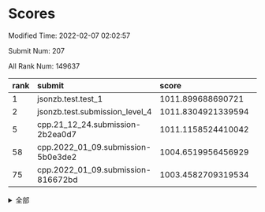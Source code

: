 # Scores

Modified Time: 2022-02-07 02:02:57

Submit Num: 207

All Rank Num: 149637

| rank |               submit               |       score        |       sigma        | pk_num |
| :--- | :--------------------------------- | :----------------- | :----------------- | :----- |
| 1    | jsonzb.test.test_1                 | 1011.899688690721  | 0.7965339820296609 | 2895   |
| 2    | jsonzb.test.submission_level_4     | 1011.8304921339594 | 0.7875294044768444 | 2893   |
| 5    | cpp.21_12_24.submission-2b2ea0d7   | 1011.1158524410042 | 0.736928277769099  | 2894   |
| 58   | cpp.2022_01_09.submission-5b0e3de2 | 1004.6519956456929 | 0.7136661575284715 | 2892   |
| 75   | cpp.2022_01_09.submission-816672bd | 1003.4582709319534 | 0.7122930854533872 | 2889   |


<details>
<summary>全部</summary>

| rank |                 submit                 |       score        |       sigma        | pk_num |
| :--- | :------------------------------------- | :----------------- | :----------------- | :----- |
| 1    | jsonzb.test.test_1                     | 1011.899688690721  | 0.7965339820296609 | 2895   |
| 2    | jsonzb.test.submission_level_4         | 1011.8304921339594 | 0.7875294044768444 | 2893   |
| 3    | gobigger.level_3.submission_level_3_21 | 1011.758868769411  | 0.7674295000427165 | 2891   |
| 4    | gobigger.level_3.submission_level_3_6  | 1011.2833794625241 | 0.7631326913926443 | 2890   |
| 5    | cpp.21_12_24.submission-2b2ea0d7       | 1011.1158524410042 | 0.736928277769099  | 2894   |
| 6    | gobigger.level_3.submission_level_3_23 | 1011.0810023317838 | 0.789931404335831  | 2896   |
| 7    | gobigger.level_3.submission_level_3_9  | 1011.0375132180685 | 0.7607969549535636 | 2892   |
| 8    | gobigger.level_3.submission_level_3_4  | 1011.0224775036924 | 0.7452738149763722 | 2887   |
| 9    | gobigger.level_3.submission_level_3_30 | 1010.974181679882  | 0.7907039015996189 | 2889   |
| 10   | gobigger.level_3.submission_level_3_33 | 1010.7696720543244 | 0.7815267682597656 | 2893   |
| 11   | gobigger.level_3.submission_level_3_22 | 1010.7209396774883 | 0.779556008387456  | 2894   |
| 12   | gobigger.level_3.submission_level_3_25 | 1010.6866206956732 | 0.7731546194071489 | 2896   |
| 13   | gobigger.level_3.submission_level_3_5  | 1010.6861718956433 | 0.7573856677684935 | 2888   |
| 14   | gobigger.level_3.submission_level_3_48 | 1010.6282930173218 | 0.7506647608444272 | 2889   |
| 15   | gobigger.level_3.submission_level_3_44 | 1010.6216755479071 | 0.7914976666176615 | 2892   |
| 16   | gobigger.level_3.submission_level_3_13 | 1010.5543099971253 | 0.7526606180953119 | 2893   |
| 17   | gobigger.level_3.submission_level_3_15 | 1010.3032896374921 | 0.7450433146967779 | 2886   |
| 18   | gobigger.level_3.submission_level_3_46 | 1010.2825198610279 | 0.7463875079320096 | 2896   |
| 19   | gobigger.level_3.submission_level_3_37 | 1010.2813092518151 | 0.7515356712381869 | 2892   |
| 20   | gobigger.level_3.submission_level_3_29 | 1010.2564958161136 | 0.7612447400400334 | 2886   |
| 21   | gobigger.level_3.submission_level_3_39 | 1010.2261492712943 | 0.777358288812526  | 2892   |
| 22   | gobigger.level_3.submission_level_3_42 | 1010.1969276176976 | 0.7532794265002924 | 2897   |
| 23   | gobigger.level_3.submission_level_3_3  | 1010.1291257371004 | 0.7659619965987167 | 2894   |
| 24   | gobigger.level_3.submission_level_3_35 | 1010.128912192874  | 0.7659807539770176 | 2886   |
| 25   | gobigger.level_3.submission_level_3_17 | 1010.1235505808726 | 0.7508776910917879 | 2893   |
| 26   | gobigger.level_3.submission_level_3_45 | 1010.024840147583  | 0.7441070729663279 | 2892   |
| 27   | gobigger.level_3.submission_level_3_2  | 1009.9755880791167 | 0.7446039439874608 | 2894   |
| 28   | gobigger.level_3.submission_level_3_19 | 1009.8736269371979 | 0.7551457003001939 | 2892   |
| 29   | gobigger.level_3.submission_level_3_38 | 1009.8307876936693 | 0.7717423263376931 | 2889   |
| 30   | gobigger.level_3.submission_level_3_36 | 1009.7778878011158 | 0.7576634973222229 | 2897   |
| 31   | gobigger.level_3.submission_level_3_31 | 1009.773135922822  | 0.767645781482618  | 2895   |
| 32   | gobigger.level_3.submission_level_3_41 | 1009.734146405568  | 0.7540875365873805 | 2891   |
| 33   | gobigger.level_3.submission_level_3_8  | 1009.6902109283734 | 0.7625335770138362 | 2893   |
| 34   | gobigger.level_3.submission_level_3_18 | 1009.6816297012625 | 0.7560505507995873 | 2897   |
| 35   | gobigger.level_3.submission_level_3_16 | 1009.6705099906301 | 0.7642618793981171 | 2891   |
| 36   | gobigger.level_3.submission_level_3_40 | 1009.6694552085401 | 0.7509776150476684 | 2897   |
| 37   | gobigger.level_3.submission_level_3_32 | 1009.6203071768123 | 0.7542209626412375 | 2893   |
| 38   | gobigger.level_3.submission_level_3_12 | 1009.4937436771031 | 0.7444877076430447 | 2888   |
| 39   | gobigger.level_3.submission_level_3_7  | 1009.4906231900118 | 0.75000382428771   | 2890   |
| 40   | gobigger.level_3.submission_level_3_28 | 1009.4755690148794 | 0.7577556110916782 | 2889   |
| 41   | gobigger.level_3.submission_level_3_43 | 1009.3757619718025 | 0.746615935076989  | 2894   |
| 42   | gobigger.level_3.submission_level_3_49 | 1009.2843083356919 | 0.7601171567431997 | 2889   |
| 43   | gobigger.level_3.submission_level_3_0  | 1009.1848929160956 | 0.7479280579103619 | 2893   |
| 44   | gobigger.level_3.submission_level_3_47 | 1009.085582770216  | 0.7450703191026217 | 2892   |
| 45   | gobigger.level_3.submission_level_3_1  | 1009.0428467655242 | 0.7472438403153839 | 2892   |
| 46   | gobigger.level_3.submission_level_3_11 | 1009.0151146991959 | 0.7463777443750055 | 2888   |
| 47   | gobigger.level_3.submission_level_3_14 | 1008.7943756626976 | 0.7362901708755681 | 2889   |
| 48   | gobigger.level_3.submission_level_3_27 | 1008.7936552735459 | 0.7457071512984438 | 2895   |
| 49   | gobigger.level_3.submission_level_3_24 | 1008.7633250680836 | 0.7927932691545335 | 2894   |
| 50   | gobigger.level_3.submission_level_3_26 | 1008.5498777521318 | 0.7234907167927164 | 2892   |
| 51   | gobigger.level_3.submission_level_3_34 | 1008.4947263644383 | 0.7421120604449774 | 2899   |
| 52   | gobigger.level_3.submission_level_3_10 | 1008.3901149658273 | 0.7305524914211086 | 2891   |
| 53   | gobigger.level_3.submission_level_3_20 | 1007.9240644826142 | 0.7442156818645219 | 2889   |
| 54   | gobigger.level_1.submission_level_1_32 | 1005.0917311105276 | 0.7206536990409196 | 2890   |
| 55   | gobigger.level_1.submission_level_1_41 | 1004.8828472670662 | 0.7092574631927785 | 2893   |
| 56   | gobigger.level_1.submission_level_1_39 | 1004.7775599104026 | 0.7275667396320901 | 2888   |
| 57   | gobigger.level_1.submission_level_1_8  | 1004.6947529377601 | 0.7166202530373691 | 2892   |
| 58   | cpp.2022_01_09.submission-5b0e3de2     | 1004.6519956456929 | 0.7136661575284715 | 2892   |
| 59   | gobigger.level_1.submission_level_1_42 | 1004.6432733549544 | 0.7273460289622551 | 2891   |
| 60   | gobigger.level_1.submission_level_1_23 | 1004.5906972438479 | 0.7179870307126996 | 2891   |
| 61   | gobigger.level_1.submission_level_1_21 | 1004.4916388707815 | 0.7239251397348383 | 2890   |
| 62   | gobigger.level_1.submission_level_1_15 | 1004.4544316117757 | 0.7195655355649103 | 2894   |
| 63   | gobigger.level_1.submission_level_1_49 | 1004.166071775574  | 0.7061487991323824 | 2896   |
| 64   | gobigger.level_1.submission_level_1_40 | 1004.102458175931  | 0.7021594070011753 | 2895   |
| 65   | gobigger.level_1.submission_level_1_10 | 1004.0535623680162 | 0.7218832518495378 | 2888   |
| 66   | gobigger.level_1.submission_level_1_12 | 1004.0137129464979 | 0.7059376240781206 | 2887   |
| 67   | gobigger.level_1.submission_level_1_25 | 1003.8674886295686 | 0.7235665987563366 | 2889   |
| 68   | gobigger.level_1.submission_level_1_1  | 1003.8365387910515 | 0.7178884022853748 | 2893   |
| 69   | gobigger.level_1.submission_level_1_34 | 1003.7404495261242 | 0.713627161108158  | 2890   |
| 70   | gobigger.level_1.submission_level_1_20 | 1003.6335045833487 | 0.7253889344654607 | 2891   |
| 71   | gobigger.level_1.submission_level_1_18 | 1003.6320471172345 | 0.7186538931215095 | 2892   |
| 72   | gobigger.level_1.submission_level_1_17 | 1003.6191122401434 | 0.7188854330178464 | 2892   |
| 73   | gobigger.level_1.submission_level_1_33 | 1003.5970357750039 | 0.7162635298766057 | 2901   |
| 74   | gobigger.level_1.submission_level_1_47 | 1003.5329646624202 | 0.7159239644335047 | 2890   |
| 75   | cpp.2022_01_09.submission-816672bd     | 1003.4582709319534 | 0.7122930854533872 | 2889   |
| 76   | gobigger.level_1.submission_level_1_44 | 1003.4497278634014 | 0.711112529486238  | 2889   |
| 77   | gobigger.level_1.submission_level_1_35 | 1003.4486860666013 | 0.7093272431123583 | 2892   |
| 78   | gobigger.level_1.submission_level_1_16 | 1003.4104443624952 | 0.7102347659225922 | 2895   |
| 79   | gobigger.level_1.submission_level_1_43 | 1003.4083956404769 | 0.7104463946478313 | 2891   |
| 80   | gobigger.level_1.submission_level_1_14 | 1003.3647431851796 | 0.7193572204727037 | 2892   |
| 81   | gobigger.level_1.submission_level_1_29 | 1003.2619755637493 | 0.7149864473598859 | 2887   |
| 82   | gobigger.level_1.submission_level_1_28 | 1003.2325632274255 | 0.7049825894842048 | 2889   |
| 83   | gobigger.level_1.submission_level_1_13 | 1003.216899516199  | 0.7184060806702939 | 2894   |
| 84   | gobigger.level_1.submission_level_1_24 | 1003.1885366645155 | 0.7161032105889541 | 2892   |
| 85   | gobigger.level_1.submission_level_1_27 | 1003.1344979397857 | 0.7252914468525999 | 2890   |
| 86   | gobigger.level_1.submission_level_1_46 | 1003.119689842218  | 0.7108805001358942 | 2892   |
| 87   | gobigger.level_1.submission_level_1_7  | 1003.1168066094019 | 0.7049529078320887 | 2887   |
| 88   | gobigger.level_1.submission_level_1_3  | 1003.1092867820604 | 0.7203027807733225 | 2893   |
| 89   | gobigger.level_1.submission_level_1_31 | 1003.0865770249238 | 0.719651182660264  | 2891   |
| 90   | gobigger.level_1.submission_level_1_22 | 1003.0785843452793 | 0.7165881422772773 | 2893   |
| 91   | gobigger.level_1.submission_level_1_9  | 1003.0783350884279 | 0.7053331855558675 | 2887   |
| 92   | gobigger.level_1.submission_level_1_30 | 1003.0571824793655 | 0.7178870858016626 | 2892   |
| 93   | gobigger.level_1.submission_level_1_2  | 1003.0060185068487 | 0.7111283208101123 | 2889   |
| 94   | gobigger.level_1.submission_level_1_37 | 1002.6877497605084 | 0.7095485215632238 | 2887   |
| 95   | gobigger.level_1.submission_level_1_19 | 1002.6134993850633 | 0.7201918084534664 | 2890   |
| 96   | gobigger.level_1.submission_level_1_48 | 1002.3603979132741 | 0.7110346694623784 | 2890   |
| 97   | gobigger.level_1.submission_level_1_6  | 1002.2590364568292 | 0.7144573727117374 | 2891   |
| 98   | gobigger.level_1.submission_level_1_38 | 1002.2297343705192 | 0.7061476834392467 | 2892   |
| 99   | gobigger.level_1.submission_level_1_36 | 1002.2113428158841 | 0.703263292476505  | 2893   |
| 100  | gobigger.level_1.submission_level_1_26 | 1002.1714646710429 | 0.7140214537295292 | 2891   |
| 101  | gobigger.level_1.submission_level_1_11 | 1002.0124503726973 | 0.7160138957138915 | 2893   |
| 102  | gobigger.level_1.submission_level_1_0  | 1002.0021364847223 | 0.721935779991448  | 2893   |
| 103  | gobigger.level_1.submission_level_1_4  | 1001.9129898541194 | 0.7076674644640955 | 2891   |
| 104  | gobigger.level_1.submission_level_1_45 | 1001.8954173265454 | 0.7092571601984374 | 2886   |
| 105  | gobigger.level_1.submission_level_1_5  | 1001.2308648158842 | 0.7156229144246035 | 2883   |
| 106  | gobigger.random.submission_random_25   | 997.6122868943465  | 0.6929124954304086 | 2894   |
| 107  | gobigger.random.submission_random_6    | 997.579913061014   | 0.7085567590450317 | 2893   |
| 108  | gobigger.random.submission_random_32   | 997.273966087205   | 0.7150568629415239 | 2890   |
| 109  | gobigger.random.submission_random_16   | 997.0848057705084  | 0.7141688824618718 | 2887   |
| 110  | gobigger.random.submission_random_31   | 996.9416948968848  | 0.7225169108553738 | 2891   |
| 111  | gobigger.random.submission_random_8    | 996.8100663029476  | 0.6972996007982462 | 2891   |
| 112  | gobigger.random.submission_random_41   | 996.7484437811826  | 0.7081153495311969 | 2891   |
| 113  | gobigger.random.submission_random_24   | 996.6096073990807  | 0.7058458478795722 | 2895   |
| 114  | gobigger.random.submission_random_38   | 996.4666861734469  | 0.722968913330606  | 2893   |
| 115  | gobigger.random.submission_random_44   | 996.4606501497324  | 0.7052972293268087 | 2890   |
| 116  | gobigger.random.submission_random_48   | 996.4278445716473  | 0.7103809482873841 | 2893   |
| 117  | gobigger.random.submission_random_39   | 996.3717923840687  | 0.7115922616898332 | 2890   |
| 118  | gobigger.random.submission_random_20   | 996.3327669680014  | 0.7157534568365829 | 2889   |
| 119  | gobigger.random.submission_random_18   | 996.3293196538121  | 0.7132804330000703 | 2891   |
| 120  | gobigger.random.submission_random_23   | 996.1900316181601  | 0.7168362901056933 | 2892   |
| 121  | gobigger.random.submission_random_1    | 996.1866729049946  | 0.6957750767640337 | 2891   |
| 122  | gobigger.random.submission_random_13   | 996.1582456384969  | 0.7087713330628859 | 2888   |
| 123  | gobigger.random.submission_random_12   | 996.1368687259844  | 0.729722385500056  | 2896   |
| 124  | gobigger.random.submission_random_49   | 996.133323154553   | 0.7076735212426375 | 2899   |
| 125  | gobigger.random.submission_random_17   | 996.100231510548   | 0.7081827361942681 | 2885   |
| 126  | gobigger.random.submission_random_22   | 996.0730858634785  | 0.7172557108009774 | 2894   |
| 127  | gobigger.random.submission_random_40   | 996.068506319957   | 0.7171618228970916 | 2894   |
| 128  | gobigger.random.submission_random_30   | 996.0389452916344  | 0.7202858216973949 | 2898   |
| 129  | gobigger.random.submission_random_47   | 995.9870571229004  | 0.7074474191197937 | 2894   |
| 130  | gobigger.random.submission_random_14   | 995.976139663515   | 0.7064908889146908 | 2887   |
| 131  | gobigger.random.submission_random_21   | 995.8807612179716  | 0.7137681619805734 | 2889   |
| 132  | gobigger.random.submission_random_19   | 995.8796052283417  | 0.7022421178655998 | 2894   |
| 133  | gobigger.random.submission_random_29   | 995.8677891962294  | 0.7110297876870469 | 2898   |
| 134  | gobigger.random.submission_random_27   | 995.8234383951768  | 0.6988645955352415 | 2895   |
| 135  | gobigger.random.submission_random_43   | 995.7831240522725  | 0.7136647800632927 | 2890   |
| 136  | gobigger.random.submission_random_11   | 995.7696200872513  | 0.7208586689774257 | 2892   |
| 137  | gobigger.random.submission_random_33   | 995.7593678099529  | 0.7319332562084003 | 2896   |
| 138  | gobigger.random.submission_random_45   | 995.7493762375912  | 0.7035091368115054 | 2887   |
| 139  | gobigger.random.submission_random_37   | 995.6290810802794  | 0.7149181993367613 | 2894   |
| 140  | gobigger.random.submission_random_4    | 995.6233086292291  | 0.7057006838751925 | 2888   |
| 141  | gobigger.random.submission_random_36   | 995.5990722479174  | 0.7151799450230889 | 2894   |
| 142  | gobigger.random.submission_random_28   | 995.5828278374412  | 0.7208645849556601 | 2889   |
| 143  | gobigger.random.submission_random_0    | 995.5639534946383  | 0.7015310281613886 | 2890   |
| 144  | gobigger.random.submission_random_42   | 995.5155958439668  | 0.7007611103103942 | 2892   |
| 145  | gobigger.random.submission_random_9    | 995.4539240188875  | 0.7193338450900105 | 2887   |
| 146  | gobigger.random.submission_random_7    | 995.4446691742266  | 0.7035957902685788 | 2894   |
| 147  | gobigger.random.submission_random_35   | 995.4135355557429  | 0.706564568099273  | 2888   |
| 148  | gobigger.random.submission_random_46   | 995.3743268328066  | 0.7167501368647398 | 2889   |
| 149  | gobigger.random.submission_random_26   | 995.2426958076263  | 0.7148083363410498 | 2891   |
| 150  | gobigger.random.submission_random_34   | 995.1469470617393  | 0.719414630886777  | 2894   |
| 151  | gobigger.level_2.submission_level_2_37 | 995.0488930371064  | 0.7253813264704964 | 2896   |
| 152  | gobigger.random.submission_random_3    | 994.9524301688097  | 0.7148599645193593 | 2894   |
| 153  | gobigger.random.submission_random_2    | 994.8179022118076  | 0.7162379565835357 | 2893   |
| 154  | gobigger.random.submission_random_5    | 994.7194963035046  | 0.7166615640175419 | 2892   |
| 155  | gobigger.level_2.submission_level_2_49 | 994.6050861982993  | 0.739650313170947  | 2890   |
| 156  | gobigger.level_2.submission_level_2_41 | 994.5253354608409  | 0.7243964992797665 | 2890   |
| 157  | gobigger.random.submission_random_10   | 994.4920950558528  | 0.7255242512590746 | 2894   |
| 158  | gobigger.level_2.submission_level_2_21 | 994.1111269252891  | 0.7325693035976432 | 2895   |
| 159  | gobigger.random.submission_random_15   | 994.0986176124101  | 0.7180608700193449 | 2888   |
| 160  | gobigger.level_2.submission_level_2_19 | 993.8848519583345  | 0.7476913753598907 | 2889   |
| 161  | gobigger.level_2.submission_level_2_42 | 993.530437131706   | 0.7356283368741131 | 2890   |
| 162  | gobigger.level_2.submission_level_2_1  | 993.5104436264425  | 0.7356592543315447 | 2897   |
| 163  | gobigger.level_2.submission_level_2_9  | 993.2940847243528  | 0.7327066467487418 | 2889   |
| 164  | gobigger.level_2.submission_level_2_39 | 993.2492894314653  | 0.7515743733036477 | 2892   |
| 165  | gobigger.level_2.submission_level_2_38 | 993.1175268894849  | 0.7438753522149225 | 2893   |
| 166  | gobigger.level_2.submission_level_2_25 | 993.0411005962618  | 0.7315745841770469 | 2891   |
| 167  | gobigger.level_2.submission_level_2_23 | 993.0286904281195  | 0.7312233398531819 | 2891   |
| 168  | gobigger.level_2.submission_level_2_16 | 992.7343523539121  | 0.7281284407373697 | 2882   |
| 169  | gobigger.level_2.submission_level_2_47 | 992.5561759651027  | 0.7362339000875767 | 2891   |
| 170  | gobigger.level_2.submission_level_2_36 | 992.5431779955359  | 0.7478994450085044 | 2885   |
| 171  | gobigger.level_2.submission_level_2_6  | 992.5165965635384  | 0.7309584126079304 | 2892   |
| 172  | gobigger.level_2.submission_level_2_44 | 992.4922390838888  | 0.7407802067944933 | 2891   |
| 173  | gobigger.level_2.submission_level_2_4  | 992.475728055031   | 0.7332378006026713 | 2891   |
| 174  | gobigger.level_2.submission_level_2_0  | 992.451658988787   | 0.7352696422971985 | 2891   |
| 175  | gobigger.level_2.submission_level_2_33 | 992.4034407967745  | 0.7413430636238137 | 2891   |
| 176  | gobigger.level_2.submission_level_2_12 | 992.3565137697846  | 0.74125088291803   | 2894   |
| 177  | gobigger.level_2.submission_level_2_13 | 992.2834001447951  | 0.7320324745100151 | 2891   |
| 178  | gobigger.level_2.submission_level_2_40 | 992.0686416723422  | 0.7380364402396017 | 2895   |
| 179  | gobigger.level_2.submission_level_2_48 | 992.0225140241931  | 0.743417963917459  | 2893   |
| 180  | gobigger.level_2.submission_level_2_18 | 992.016797711409   | 0.7442462895385519 | 2889   |
| 181  | gobigger.level_2.submission_level_2_31 | 992.0061271087554  | 0.7441703324140432 | 2889   |
| 182  | gobigger.level_2.submission_level_2_14 | 991.8999408007344  | 0.7434573535635182 | 2894   |
| 183  | gobigger.level_2.submission_level_2_24 | 991.7512416533231  | 0.752551864944578  | 2889   |
| 184  | gobigger.level_2.submission_level_2_26 | 991.6827636677568  | 0.751523510262261  | 2890   |
| 185  | gobigger.level_2.submission_level_2_8  | 991.4997019482205  | 0.7676097611208038 | 2892   |
| 186  | gobigger.level_2.submission_level_2_10 | 991.4428750091895  | 0.7556769781805136 | 2889   |
| 187  | gobigger.level_2.submission_level_2_29 | 991.4172088228637  | 0.7493360349898266 | 2891   |
| 188  | gobigger.level_2.submission_level_2_11 | 991.3674285993746  | 0.7481948400632077 | 2891   |
| 189  | gobigger.level_2.submission_level_2_43 | 991.2795000256795  | 0.751254721936418  | 2892   |
| 190  | gobigger.level_2.submission_level_2_20 | 991.2757208227625  | 0.7394984920932965 | 2891   |
| 191  | gobigger.level_2.submission_level_2_32 | 991.2421109696647  | 0.7549685260168898 | 2892   |
| 192  | gobigger.level_2.submission_level_2_27 | 991.2061118148125  | 0.7370951807067815 | 2894   |
| 193  | gobigger.level_2.submission_level_2_34 | 991.1735004915105  | 0.7532179531526728 | 2891   |
| 194  | gobigger.level_2.submission_level_2_7  | 991.1468694783491  | 0.7510510155658623 | 2898   |
| 195  | gobigger.level_2.submission_level_2_5  | 991.1239730824797  | 0.7588462347046713 | 2889   |
| 196  | gobigger.level_2.submission_level_2_30 | 991.0719338055793  | 0.7638077599701291 | 2889   |
| 197  | gobigger.level_2.submission_level_2_17 | 990.9799759841321  | 0.7698050272147238 | 2892   |
| 198  | gobigger.level_2.submission_level_2_45 | 990.9687688489797  | 0.7567625740262397 | 2889   |
| 199  | gobigger.level_2.submission_level_2_46 | 990.9398793393042  | 0.7610633204719766 | 2888   |
| 200  | gobigger.level_2.submission_level_2_28 | 990.8475942188402  | 0.7609743119990233 | 2890   |
| 201  | gobigger.level_2.submission_level_2_3  | 990.7971893378912  | 0.765764503404951  | 2891   |
| 202  | gobigger.level_2.submission_level_2_15 | 990.5406390601249  | 0.7556693347204626 | 2894   |
| 203  | gobigger.level_2.submission_level_2_2  | 990.4554021934686  | 0.7498025372277762 | 2897   |
| 204  | gobigger.level_2.submission_level_2_35 | 990.4057440719472  | 0.7730063474113378 | 2896   |
| 205  | gobigger.level_2.submission_level_2_22 | 990.1134239653744  | 0.778251131784495  | 2896   |
| 206  | gobigger.none.submission_none_0        | 975.0431136594764  | 1.5213821517978983 | 2888   |
| 207  | gobigger.none.submission_none_1        | 974.3056167104784  | 1.6741133387077909 | 2894   |

</details>